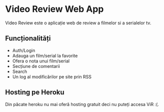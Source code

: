 # Video Review Web App

Video Review este o aplicație web de review a filmelor si a serialelor tv.



## Funcționalități
* Auth/Login
* Adauga un film/serial la favorite
* Ofera o nota unui film/serial
* Secțiune de comentarii
* Search
* Un log al modificărilor pe site prin RSS

## Hosting pe Heroku
Din păcate heroku nu mai oferă hosting gratuit deci nu puteți accesa ViR :(.
